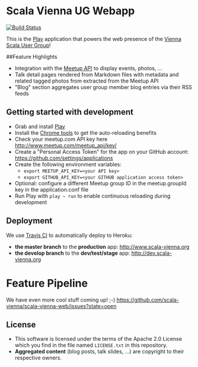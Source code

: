 # Scala Vienna UG Webapp

[![Build Status](https://travis-ci.org/scala-vienna/scala-vienna-web.png)](https://travis-ci.org/scala-vienna/scala-vienna-web)

This is the [Play](http://www.playframework.com) application that powers the web presence of the [Vienna Scala User Group](http://scala-vienna.org)!

##Feature Highlights

- Integration with the [Meetup API](http://www.meetup.com/meetup_api/) to display events, photos, ...
- Talk detail pages rendered from Markdown files with metadata and related tagged photos from extracted from the Meetup API
- "Blog" section aggregates user group member blog entries via their RSS feeds

## Getting started with development

- Grab and install [Play](http://www.playframework.com)
- Install the [Chrome tools](https://chrome.google.com/webstore/detail/play-framework-tools/dchhggpgbommpcjpogaploblnpldbmen) to get the auto-reloading benefits
- Check your meetup.com API key here http://www.meetup.com/meetup_api/key/
- Create a "Personal Access Token" for the app on your GitHub account: https://github.com/settings/applications
- Create the following environment variables:
  - `export MEETUP_API_KEY=<your API key>`
  - `export GITHUB_API_KEY=<your GITHUB application access token>`
- Optional: configure a different Meetup group ID in the meetup.groupId key in the application.conf file
- Run Play with `play ~ run` to enable continuous reloading during development

## Deployment

We use [Travis CI](https://travis-ci.org/scala-vienna/scala-vienna-web) to automatically deploy to Heroku:
 
- **the master branch** to the **production** app: http://www.scala-vienna.org
- **the develop branch** to the **dev/test/stage** app: http://dev.scala-vienna.org

# Feature Pipeline

We have even more cool stuff coming up! ;-) https://github.com/scala-vienna/scala-vienna-web/issues?state=open

## License

- This software is licensed under the terms of the Apache 2.0 License  which you find in the file named `LICENSE.txt` in this repository.
- **Aggregated content** (blog posts, talk slides, ...) are copyright to their respective owners.
